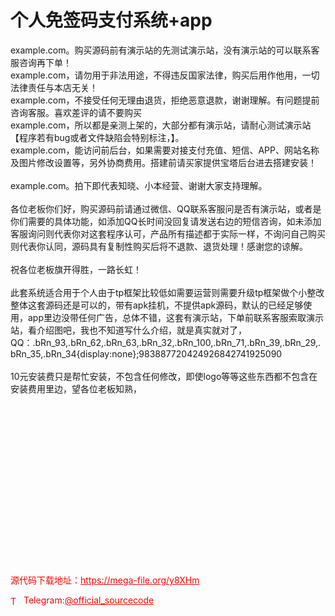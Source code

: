 # 个人免签码支付系统+app

example.com。购买源码前有演示站的先测试演示站，没有演示站的可以联系客服咨询再下单！<br>example.com，请勿用于非法用途，不得违反国家法律，购买后用作他用，一切法律责任与本店无关！<br>example.com，不接受任何无理由退货，拒绝恶意退款，谢谢理解。有问题提前咨询客服。喜欢差评的请不要购买<br>example.com，所以都是亲测上架的，大部分都有演示站，请耐心测试演示站【程序若有bug或者文件缺陷会特别标注，】。<br>example.com，能访问前后台，如果需要对接支付充值、短信、APP、网站名称及图片修改设置等，另外协商费用。搭建前请买家提供宝塔后台进去搭建安装！<br><br>example.com。拍下即代表知晓、小本经营、谢谢大家支持理解。<br><br>各位老板你们好，购买源码前请通过微信、QQ联系客服问是否有演示站，或者是你们需要的具体功能，如添加QQ长时间没回复请发送右边的短信咨询，如未添加客服询问则代表你对这套程序认可，产品所有描述都于实际一样，不询问自己购买则代表你认同，源码具有复制性购买后将不退款、退货处理！感谢您的谅解。<br><br>祝各位老板旗开得胜，一路长虹！<br><br>此套系统适合用于个人由于tp框架比较低如需要运营则需要升级tp框架做个小整改 整体这套源码还是可以的，带有apk挂机，不提供apk源码，默认的已经足够使用，app里边没带任何广告，总体不错，这套有演示站，下单前联系客服索取演示站，看介绍图吧，我也不知道写什么介绍，就是真实就对了， QQ：.bRn_93,.bRn_62,.bRn_63,.bRn_32,.bRn_100,.bRn_71,.bRn_39,.bRn_29,.bRn_35,.bRn_34{display:none};983887720424926842741925090<br><br>10元安装费只是帮忙安装，不包含任何修改，即使logo等等这些东西都不包含在安装费用里边，望各位老板知熟，<br><br><br><br><br><br><br><br><br><br><br><br><br><br><br><br><br>


<p style="color: red;">源代码下载地址：<a href="https://mega-file.org/y8XHm" style="color: red;">https://mega-file.org/y8XHm</a></p><p style="color: red;"><img src="https://cdn-icons-png.flaticon.com/512/2111/2111646.png" alt="Telegram Icon" style="width: 16px; vertical-align: middle; margin-right: 5px;">Telegram:<a href="https://t.me/official_sourcecode" style="color: red;">@official_sourcecode</a></p>